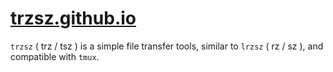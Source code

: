 # [trzsz.github.io](https://trzsz.github.io)

`trzsz` ( trz / tsz ) is a simple file transfer tools, similar to `lrzsz` ( rz / sz ), and compatible with `tmux`.
